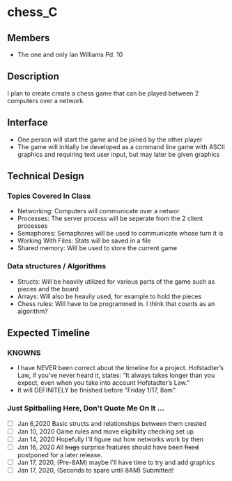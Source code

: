 # chess_C
## Members
- The one and only Ian Williams Pd. 10
## Description
  I plan to create create a chess game that can be played between 2 computers over a network.
## Interface
- One person will start the game and be joined by the other player
- The game will initially be developed as a command line game with ASCII graphics and requiring text user input, but may later be given graphics
## Technical Design
### Topics Covered In Class
  - Networking: Computers will communicate over a networ
  - Processes: The server process will be seperate from the 2 client processes
  - Semaphores: Semaphores will be used to communicate whose turn it is
  - Working With Files: Stats will be saved in a file
  - Shared memory: Will be used to store the current game 
### Data structures / Algorithms
  - Structs: Will be heavily utilized for various parts of the game such as pieces and the board
  - Arrays: Will also be heavily used, for example to hold the pieces
  - Chess rules: Will have to be programmed in. I think that counts as an algorithm?
## Expected Timeline
### KNOWNS
  - I have NEVER been correct about the timeline for a project. Hofstadter’s Law, if you’ve never heard it, states: “It always takes longer than you expect, even when you take into account Hofstadter’s Law.”
  - It will DEFINITELY be finished before "Friday 1/17, 8am".
### Just Spitballing Here, Don't Quote Me On It ...
- [ ] Jan  6,2020 Basic structs and relationships between them created
- [ ] Jan 10, 2020 Game rules and move eligibility checking set up
- [ ] Jan 14, 2020 Hopefully I'll figure out how networks work by then
- [ ] Jan 16, 2020 All ~~bugs~~ surprise features should have been ~~fixed~~ postponed for a later release.
- [ ] Jan 17, 2020, (Pre-8AM) maybe I'll have time to try and add graphics
- [ ] Jan 17, 2020, (Seconds to spare until 8AM) Submitted!
